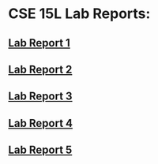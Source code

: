 # **CSE 15L Lab Reports:**

## [Lab Report 1](https://breponte.github.io/cse15l-lab-reports/lab-report-1-week-2.html)

## [Lab Report 2](https://breponte.github.io/cse15l-lab-reports/lab-report-2-week-4.html)

## [Lab Report 3](https://breponte.github.io/cse15l-lab-reports/lab-report-3-week-6.html)

## [Lab Report 4](https://breponte.github.io/cse15l-lab-reports/lab-report-4-week-8.html)

## [Lab Report 5](https://breponte.github.io/cse15l-lab-reports/lab-report-5-week-10.html)

